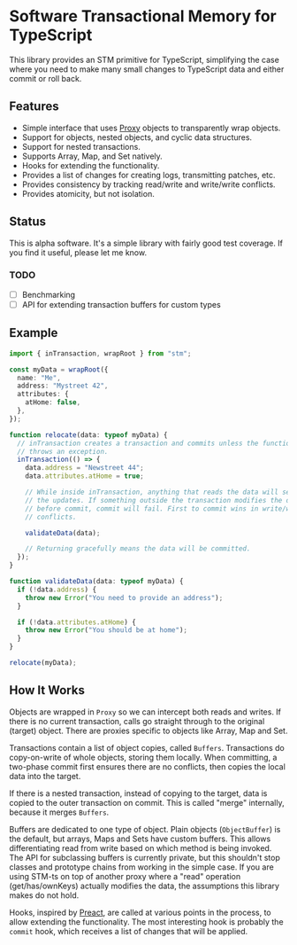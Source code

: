 # Software Transactional Memory for TypeScript

This library provides an STM primitive for TypeScript, simplifying the case where you need to make many small changes to TypeScript data and either commit or roll back.

## Features

- Simple interface that uses [Proxy](https://developer.mozilla.org/en-US/docs/Web/JavaScript/Reference/Global_Objects/Proxy/Proxy) objects to transparently wrap objects.
- Support for objects, nested objects, and cyclic data structures.
- Support for nested transactions.
- Supports Array, Map, and Set natively.
- Hooks for extending the functionality.
- Provides a list of changes for creating logs, transmitting patches, etc.
- Provides consistency by tracking read/write and write/write conflicts.
- Provides atomicity, but not isolation.

## Status

This is alpha software.
It's a simple library with fairly good test coverage.
If you find it useful, please let me know.

### TODO

- [ ] Benchmarking
- [ ] API for extending transaction buffers for custom types

## Example

```typescript
import { inTransaction, wrapRoot } from "stm";

const myData = wrapRoot({
  name: "Me",
  address: "Mystreet 42",
  attributes: {
    atHome: false,
  },
});

function relocate(data: typeof myData) {
  // inTransaction creates a transaction and commits unless the function
  // throws an exception.
  inTransaction(() => {
    data.address = "Newstreet 44";
    data.attributes.atHome = true;

    // While inside inTransaction, anything that reads the data will see
    // the updates. If something outside the transaction modifies the data
    // before commit, commit will fail. First to commit wins in write/write
    // conflicts.

    validateData(data);

    // Returning gracefully means the data will be committed.
  });
}

function validateData(data: typeof myData) {
  if (!data.address) {
    throw new Error("You need to provide an address");
  }

  if (!data.attributes.atHome) {
    throw new Error("You should be at home");
  }
}

relocate(myData);
```

## How It Works

Objects are wrapped in `Proxy` so we can intercept both reads and writes.
If there is no current transaction, calls go straight through to the original (target) object.
There are proxies specific to objects like Array, Map and Set.

Transactions contain a list of object copies, called `Buffers`.
Transactions do copy-on-write of whole objects, storing them locally.
When committing, a two-phase commit first ensures there are no conflicts, then copies the local data into the target.

If there is a nested transaction, instead of copying to the target, data is copied to the outer transaction on commit.
This is called "merge" internally, because it merges `Buffers`.

Buffers are dedicated to one type of object.
Plain objects (`ObjectBuffer`) is the default, but arrays, Maps and Sets have custom buffers.
This allows differentiating read from write based on which method is being invoked.
The API for subclassing buffers is currently private, but this shouldn't stop classes and prototype chains from working in the simple case.
If you are using STM-ts on top of another proxy where a "read" operation (get/has/ownKeys) actually modifies the data, the assumptions this library makes do not hold.

Hooks, inspired by [Preact](https://preactjs.com/), are called at various points in the process, to allow extending the functionality.
The most interesting hook is probably the `commit` hook, which receives a list of changes that will be applied.
